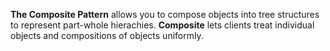 **The Composite Pattern** allows you to compose objects into tree structures to represent part-whole hierachies. **Composite** lets clients treat individual objects and compositions of objects uniformly.

